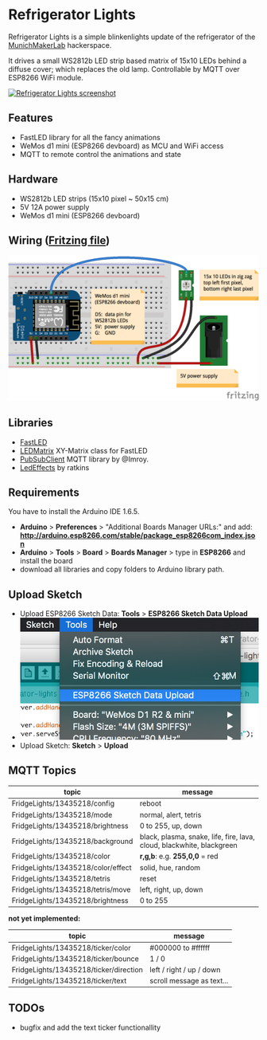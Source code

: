 Refrigerator Lights
===================
Refrigerator Lights is a simple blinkenlights update of the refrigerator of the [MunichMakerLab](https://munichmakerlab.de/) hackerspace.

It drives a small WS2812b LED strip based matrix of 15x10 LEDs behind a diffuse cover; which replaces the old lamp. 
Controllable by MQTT over ESP8266 WiFi module.

[![Refrigerator Lights screenshot](https://cloud.githubusercontent.com/assets/6171589/7560420/513b217e-f7c3-11e4-8fe3-a6d3037b3baf.jpg)](https://www.tumblr.com/video/munichmakerlab/116758165625/700/)

Features
--------
* FastLED library for all the fancy animations
* WeMos d1 mini (ESP8266 devboard) as MCU and WiFi access
* MQTT to remote control the animations and state

Hardware
--------
* WS2812b LED strips (15x10 pixel ~ 50x15 cm)
* 5V 12A power supply
* WeMos d1 mini (ESP8266 devboard)

Wiring ([Fritzing file](/fritzing/esp8266-fridge-lights-wiring.fzz))
------
![wiring diagram](/fritzing/esp8266-fridge-lights-wiring.png "wiring diagram")

Libraries
---------
* [FastLED](https://github.com/FastLED/FastLED)
* [LEDMatrix](https://github.com/Jorgen-VikingGod/LEDMatrix) XY-Matrix class for FastLED
* [PubSubClient](https://github.com/Imroy/pubsubclient) MQTT library by @Imroy.
* [LedEffects](https://bitbucket.org/ratkins/ledeffects/src/?at=default) by ratkins

Requirements
------------
You have to install the Arduino IDE 1.6.5.
* **Arduino** > **Preferences** > "Additional Boards Manager URLs:" and add: **http://arduino.esp8266.com/stable/package_esp8266com_index.json**
* **Arduino** > **Tools** > **Board** > **Boards Manager** > type in **ESP8266** and install the board
* download all libraries and copy folders to Arduino library path.

Upload Sketch
-------------
* Upload ESP8266 Sketch Data: **Tools** > **ESP8266 Sketch Data Upload**
*  ![upload sketch data on ArduinoIDE](/arduino_upload_sketch_data.png "upload sketch data")
* Upload Sketch: **Sketch** > **Upload**

MQTT Topics
-----------
| topic                                  | message                                                               |
| -------------------------------------- | --------------------------------------------------------------------- |
| FridgeLights/13435218/config           | reboot                                                                |
| FridgeLights/13435218/mode             | normal, alert, tetris                                                 |
| FridgeLights/13435218/brightness       | 0 to 255, up, down                                                    |
| FridgeLights/13435218/background       | black, plasma, snake, life, fire, lava, cloud, blackwhite, blackgreen |
| FridgeLights/13435218/color            | **r,g,b**: e.g. **255,0,0** = red                                     |
| FridgeLights/13435218/color/effect     | solid, hue, random                                                    |
| FridgeLights/13435218/tetris           | reset                                                                 |
| FridgeLights/13435218/tetris/move      | left, right, up, down                                                 |
| FridgeLights/13435218/brightness       | 0 to 255                                                              |

**not yet implemented:**

| topic                                  | message                                            |
| -------------------------------------- | -------------------------------------------------- |
| FridgeLights/13435218/ticker/color     | #000000 to #ffffff                                 |
| FridgeLights/13435218/ticker/bounce    | 1 / 0                                              |
| FridgeLights/13435218/ticker/direction | left / right / up / down                           |
| FridgeLights/13435218/ticker/text      | scroll message as text...                          |


TODOs
-----
* bugfix and add the text ticker functionallity
